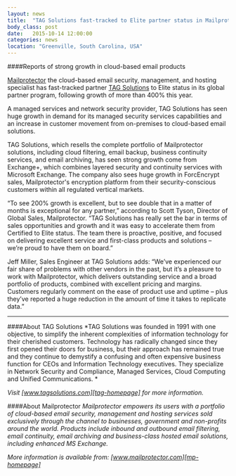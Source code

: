 ```yaml
---
layout: news
title:  "TAG Solutions fast-tracked to Elite partner status in Mailprotector partner program"
body_class: post
date:   2015-10-14 12:00:00
categories: news
location: "Greenville, South Carolina, USA"
---
```


####Reports of strong growth in cloud-based email products

[Mailprotector][mp-homepage] the cloud-based email security, management, and hosting specialist has fast-tracked partner [TAG Solutions][tag-homepage] to Elite status in its global partner program, following growth of more than 400% this year.

A managed services and network security provider, TAG Solutions has seen huge growth in demand for its managed security services capabilities and an increase in customer movement from on-premises to cloud-based email solutions.

TAG Solutions, which resells the complete portfolio of Mailprotector solutions, including cloud filtering, email backup, business continuity services, and email archiving, has seen strong growth come from Exchange+, which combines layered security and continuity services with Microsoft Exchange. The company also sees huge growth in ForcEncrypt sales, Mailprotector's encryption platform from their security-conscious customers within all regulated vertical markets.

“To see 200% growth is excellent, but to see double that in a matter of months is exceptional for any partner,” according to Scott Tyson, Director of Global Sales, Mailprotector. “TAG Solutions has really set the bar in terms of sales opportunities and growth and it was easy to accelerate them from Certified to Elite status. The team there is proactive, positive, and focused on delivering excellent service and first-class products and solutions – we’re proud to have them on board.”

Jeff Miller, Sales Engineer at TAG Solutions adds: “We’ve experienced our fair share of problems with other vendors in the past, but it’s a pleasure to work with Mailprotector, which delivers outstanding service and a broad portfolio of products, combined with excellent pricing and margins. Customers regularly comment on the ease of product use and uptime – plus they’ve reported a huge reduction in the amount of time it takes to replicate data.”


***

####About TAG Solutions
*TAG Solutions was founded in 1991 with one objective, to simplify the inherent complexities of information technology for their cherished customers. Technology has radically changed since they first opened their doors for business, but their approach has remained true and they continue to demystify a confusing and often expensive business function for CEOs and Information Technology executives. They specialize in Network Security and Compliance, Managed Services, Cloud Computing and Unified Communications.
*

*Visit [www.tagsolutions.com][tag-homepage] for more information.*

####About Mailprotector
*Mailprotector empowers its users with a portfolio of cloud-based email security, management and hosting services sold exclusively through the channel to businesses, government and non-profits around the world. Products include inbound and outbound email filtering, email continuity, email archiving and business-class hosted email solutions, including enhanced MS Exchange.*

*More information is available from:  [www.mailprotector.com][mp-homepage]*


[tag-homepage]: http://www.tagsolutions.com
[mp-homepage]: http://www.mailprotector.com


